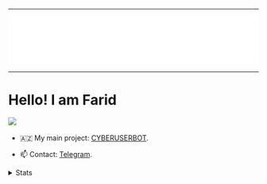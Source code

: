 ----

<p align="center">
  <img src="your_cool_intro.gif" alt="" />
</p>

----

# Hello! I am Farid

![](https://komarev.com/ghpvc/?username=fariddadashzade&color=565f89&style=flat)

- 🇦🇿 My main project: [CYBERUSERBOT](https://github.com/FaridDadashzade/CyberUserBot).

- 📫 Contact: [Telegram](https://t.me/faridxz).

<details>
  <summary>Stats</summary>

![Stats](https://github-readme-stats.vercel.app/api?username=FaridDadashzade&show_icons=true&count_private=true&theme=dark)

</details>
